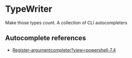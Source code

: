 # TypeWriter
Make those types count. A collection of CLI autocompleters

## Autocomplete references

- [Register-argumentcompleter?view=powershell-7.4](https://learn.microsoft.com/en-us/powershell/module/microsoft.powershell.core/register-argumentcompleter?view=powershell-7.4)
